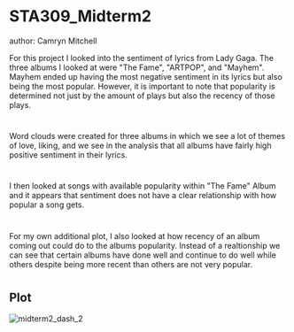 # STA309_Midterm2
author: Camryn Mitchell

For this project I looked into the sentiment of lyrics from Lady Gaga. The three albums I looked at were "The Fame", "ARTPOP", and "Mayhem". Mayhem ended up having the most negative sentiment in its lyrics but also being the most popular. However, it is important to note that popularity is determined not just by the amount of plays but also the recency of those plays. 
#
Word clouds were created for three albums in which we see a lot of themes of love, liking, and we see in the analysis that all albums have fairly high positive sentiment in their lyrics.
# 
I then looked at songs with available popularity within "The Fame" Album and it appears that sentiment does not have a clear relationship with how popular a song gets.
#
For my own additional plot, I also looked at how recency of an album coming out could do to the albums popularity. Instead of a realtionship we can see that certain albums have done well and continue to do well while others despite being more recent than others are not very popular.
#
## Plot
![midterm2_dash_2](https://github.com/user-attachments/assets/b8bafb6a-466d-478e-a4be-9b1317992f07)

